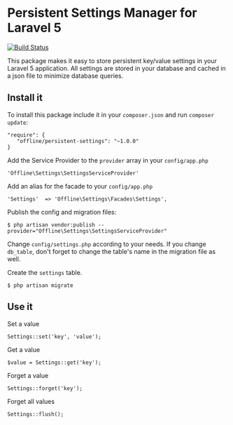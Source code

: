 # Persistent Settings Manager for Laravel 5
[![Build Status](https://travis-ci.org/OFFLINE-GmbH/persistent-settings.svg)](https://travis-ci.org/OFFLINE-GmbH/persistent-settings)

This package makes it easy to store persistent key/value settings in your Laravel 5 application. All settings are 
stored in your database and cached in a json file to minimize database queries.

## Install it
To install this package include it in your `composer.json` and run `composer update`:

    "require": {
       "offline/persistent-settings": "~1.0.0"
    }
     
Add the Service Provider to the `provider` array in your `config/app.php`

    'Offline\Settings\SettingsServiceProvider'
    
Add an alias for the facade to your `config/app.php`

    'Settings'  => 'Offline\Settings\Facades\Settings',

Publish the config and migration files:

    $ php artisan vendor:publish --provider="Offline\Settings\SettingsServiceProvider"
    
Change `config/settings.php` according to your needs. If you change `db_table`, don't forget to change the table's name
in the migration file as well.
    
Create the `settings` table. 

    $ php artisan migrate
    


## Use it

Set a value

    Settings::set('key', 'value');
    
Get a value

    $value = Settings::get('key');
    
Forget a value

    Settings::forget('key');

Forget all values

    Settings::flush();
    
